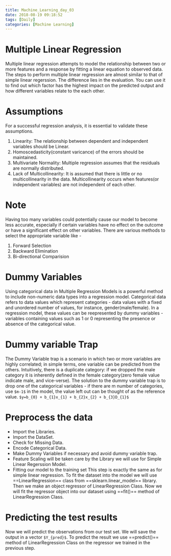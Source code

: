 ```yaml
---
title: Machine_Learning_day_03
date: 2018-08-19 09:18:52
tags: [Daily]
categories: [Machine Learning]
---
```


# Multiple Linear Regression
Multiple linear regression attempts to model the relationship between two or more features and a response by fitting a linear equation to observed data. The steps to perform multiple linear regression are almost similar to that of simple linear regerssion. The difference lies in the evaluation. You can use it to find out which factor has the highest impact on the predicted output and how different variables relate to the each other.

# Assumptions
For a successful regression analysis, it is essential to validate these assumptions.
1. Linearity: The relationship between dependent and independent variables should be Linear.
2. Homoscedasticity(constant varicance) of the errors should be maintained.
3. Multivariate Normality: Multiple regression assumes that the residuals are normally distributed.
4. Lack of Multicollinearity: It is assumed that there is little or no multicollinearity in the data. Multicollinearity occurs when features(or independent variables) are not independent of each other.


# Note
Having too many variables could potentially cause our model to become less accurate, especially if certain variables have no effect on the outcome or have a significant effect on other variables. There are various methods to select the appropriate variable like -
1. Forward Selection
2. Backward Elimination
3. Bi-directional Comparision

# Dummy Variables
Using categorical data in Multiple Regression Models is a powerful method to include non-numeric data types into a regression model.
Categorical data refers to data values which represent categories - data values with a fixed and unordered number of values, for instance, gender(male/female). In a regression model, these values can be reepresented by dummy variables - variables containing values such as 1 or 0 representing the presence or absence of the categorical value.

# Dummy variable Trap
The Dummy Variable trap is a scenario in which two or more variables are highly correlated; in simple terms, one variable can be predicted from the others. Intuitively, there is a duplicate category: if we dropped the male category it is inherently defined in the female category(zero female value indicate male, and vice-verse).
The solution to the dummy variable trap is to drop one of the categorical variables - if there are m number of categories, use `$m-1$` in the model, the value left out can be thought of as the reference value. `$y=b_{0} + b_{1}x_{1} + b_{2}x_{2} + b_{3}D_{1}$`

# Preprocess the data
- Import the Libraries.
- Import the DataSet.
- Check for Missing Data.
- Encode Categorical Data.
- Make Dummy Variables if necessary and avoid dummy variable trap.
- Feature Scaling will be taken care by the Library we will use for Simple Linear Regerssion Model.
- Fitting our model to the training set
This step is exactly the same as for simple linear regression.
To fit the dataset into the model we will use ==LinearRegression== class from ==sklearn.linear_model== library. Then we make an object regressor of LinearRegression Class. Now we will fit the regressor object into our dataset using ==fit()== method of LinearRegression Class.

# Predicting the test results
Now we will predict the observations from our test set. We will save the output in a vector `$Y_{pred}$`. To predict the result we use ==predict()== method of LinearRegression Class on the regressor we trained in the previous step.
